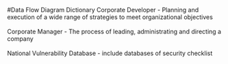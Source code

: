 #Data Flow Diagram Dictionary
Corporate Developer - Planning and execution of a wide range of strategies to meet organizational objectives<br/>
<br/>
Corporate Manager - The process of leading, administrating and directing a company<br/>
<br/>
National Vulnerability Database - include databases of security checklist<br/>
<br/>
